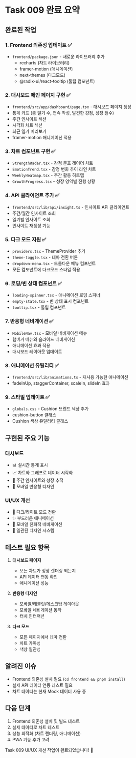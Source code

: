 # Task 009 완료 요약

## 완료된 작업

### 1. Frontend 의존성 업데이트 ✅
- `frontend/package.json` - 새로운 라이브러리 추가
  - recharts (차트 라이브러리)
  - framer-motion (애니메이션)
  - next-themes (다크모드)
  - @radix-ui/react-tooltip (툴팁 컴포넌트)

### 2. 대시보드 메인 페이지 구현 ✅
- `frontend/src/app/dashboard/page.tsx` - 대시보드 페이지 생성
- 통계 카드 (총 일기 수, 연속 작성, 발견한 강점, 성장 점수)
- 주간 인사이트 섹션
- 시각화 차트 섹션
- 최근 일기 미리보기
- framer-motion 애니메이션 적용

### 3. 차트 컴포넌트 구현 ✅
- `StrengthRadar.tsx` - 강점 분포 레이더 차트
- `EmotionTrend.tsx` - 감정 변화 추이 라인 차트
- `WeeklyHeatmap.tsx` - 주간 활동 히트맵
- `GrowthProgress.tsx` - 성장 영역별 진행 상황

### 4. API 클라이언트 추가 ✅
- `frontend/src/lib/api/insight.ts` - 인사이트 API 클라이언트
- 주간/월간 인사이트 조회
- 일기별 인사이트 조회
- 인사이트 재생성 기능

### 5. 다크 모드 지원 ✅
- `providers.tsx` - ThemeProvider 추가
- `theme-toggle.tsx` - 테마 전환 버튼
- `dropdown-menu.tsx` - 드롭다운 메뉴 컴포넌트
- 모든 컴포넌트에 다크모드 스타일 적용

### 6. 로딩/빈 상태 컴포넌트 ✅
- `loading-spinner.tsx` - 애니메이션 로딩 스피너
- `empty-state.tsx` - 빈 상태 표시 컴포넌트
- `tooltip.tsx` - 툴팁 컴포넌트

### 7. 반응형 네비게이션 ✅
- `MobileNav.tsx` - 모바일 네비게이션 메뉴
- 햄버거 메뉴와 슬라이드 네비게이션
- 애니메이션 효과 적용
- 대시보드 레이아웃 업데이트

### 8. 애니메이션 유틸리티 ✅
- `frontend/src/lib/animations.ts` - 재사용 가능한 애니메이션
- fadeInUp, staggerContainer, scaleIn, slideIn 효과

### 9. 스타일 업데이트 ✅
- `globals.css` - Cushion 브랜드 색상 추가
- cushion-button 클래스
- Cushion 색상 유틸리티 클래스

## 구현된 주요 기능

### 대시보드
- 📊 실시간 통계 표시
- 📈 차트와 그래프로 데이터 시각화
- 🎯 주간 인사이트와 성장 추적
- 📱 모바일 반응형 디자인

### UI/UX 개선
- 🌙 다크/라이트 모드 전환
- ✨ 부드러운 애니메이션
- 📱 모바일 친화적 네비게이션
- 🎨 일관된 디자인 시스템

## 테스트 필요 항목

1. **대시보드 페이지**
   - 모든 차트가 정상 렌더링 되는지
   - API 데이터 연동 확인
   - 애니메이션 성능

2. **반응형 디자인**
   - 모바일/태블릿/데스크탑 레이아웃
   - 모바일 네비게이션 동작
   - 터치 인터랙션

3. **다크 모드**
   - 모든 페이지에서 테마 전환
   - 차트 가독성
   - 색상 일관성

## 알려진 이슈

- Frontend 의존성 설치 필요 (`cd frontend && pnpm install`)
- 실제 API 데이터 연동 테스트 필요
- 차트 데이터는 현재 Mock 데이터 사용 중

## 다음 단계

1. Frontend 의존성 설치 및 빌드 테스트
2. 실제 데이터로 차트 테스트
3. 성능 최적화 (차트 렌더링, 애니메이션)
4. PWA 기능 추가 고려

Task 009 UI/UX 개선 작업이 완료되었습니다! 🎉